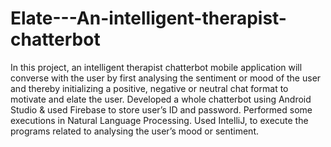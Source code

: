# Elate---An-intelligent-therapist-chatterbot

In this project, an intelligent therapist chatterbot mobile application will converse with the user by first analysing the
sentiment or mood of the user and thereby initializing a positive, negative or neutral chat format to motivate and elate the user.
Developed a whole chatterbot using Android Studio & used Firebase to store user’s ID and password. Performed some
executions in Natural Language Processing. Used IntelliJ, to execute the programs related to analysing the user’s mood or sentiment.
